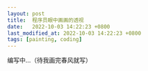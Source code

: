 ```yaml
---
layout: post
title:  程序员眼中画画的透视
date:   2022-10-03 14:22:23 +0800
last_modified_at: 2022-10-03 14:22:23 +0800
tags: [painting, coding]
---
```


编写中...（待我画完春风就写）